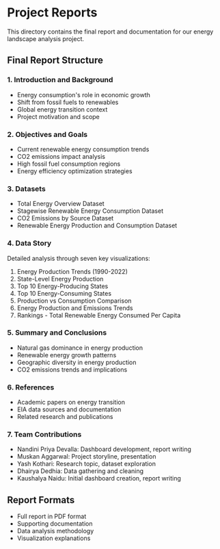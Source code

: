# Project Reports

This directory contains the final report and documentation for our energy landscape analysis project.

## Final Report Structure

### 1. Introduction and Background
- Energy consumption's role in economic growth
- Shift from fossil fuels to renewables
- Global energy transition context
- Project motivation and scope

### 2. Objectives and Goals
- Current renewable energy consumption trends
- CO2 emissions impact analysis
- High fossil fuel consumption regions
- Energy efficiency optimization strategies

### 3. Datasets
- Total Energy Overview Dataset
- Stagewise Renewable Energy Consumption Dataset
- CO2 Emissions by Source Dataset
- Renewable Energy Production and Consumption Dataset

### 4. Data Story
Detailed analysis through seven key visualizations:
1. Energy Production Trends (1990-2022)
2. State-Level Energy Production
3. Top 10 Energy-Producing States
4. Top 10 Energy-Consuming States
5. Production vs Consumption Comparison
6. Energy Production and Emissions Trends
7. Rankings - Total Renewable Energy Consumed Per Capita

### 5. Summary and Conclusions
- Natural gas dominance in energy production
- Renewable energy growth patterns
- Geographic diversity in energy production
- CO2 emissions trends and implications

### 6. References
- Academic papers on energy transition
- EIA data sources and documentation
- Related research and publications

### 7. Team Contributions
- Nandini Priya Devalla: Dashboard development, report writing
- Muskan Aggarwal: Project storyline, presentation
- Yash Kothari: Research topic, dataset exploration
- Dhairya Dedhia: Data gathering and cleaning
- Kaushalya Naidu: Initial dashboard creation, report writing

## Report Formats
- Full report in PDF format
- Supporting documentation
- Data analysis methodology
- Visualization explanations 